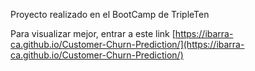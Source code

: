 Proyecto realizado en el BootCamp de TripleTen

Para visualizar mejor, entrar a este link [https://ibarra-ca.github.io/Customer-Churn-Prediction/](https://ibarra-ca.github.io/Customer-Churn-Prediction/)
